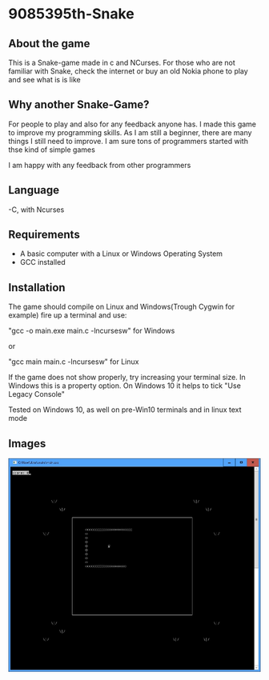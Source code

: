 # 9085395th-Snake

## About the game

This is a Snake-game made in c and NCurses. For those who are not familiar with Snake, check the internet or buy an old Nokia phone to play and see what is is like 

## Why another Snake-Game?

For people to play and also for any feedback anyone has. I made this game to improve my programming skills. As I am still a beginner, there are many things I still need to improve. I am sure tons of programmers started with thse kind of simple games

I am happy with any feedback from other programmers

## Language
-C, with Ncurses

## Requirements

- A basic computer with a Linux or Windows Operating System
- GCC installed

## Installation

The game should compile on Linux and Windows(Trough Cygwin for example)
fire up a terminal and use:

"gcc -o main.exe main.c -lncursesw" for Windows

or

"gcc main main.c -lncursesw" for Linux

If the game does not show properly, try increasing your terminal size. In Windows this is a property option. On Windows 10 it helps to tick "Use Legacy Console"

Tested on Windows 10, as well on pre-Win10 terminals and in linux text mode

## Images

![Snake Image.](/Images/Snakeimage.jpg "Snake Game.")
